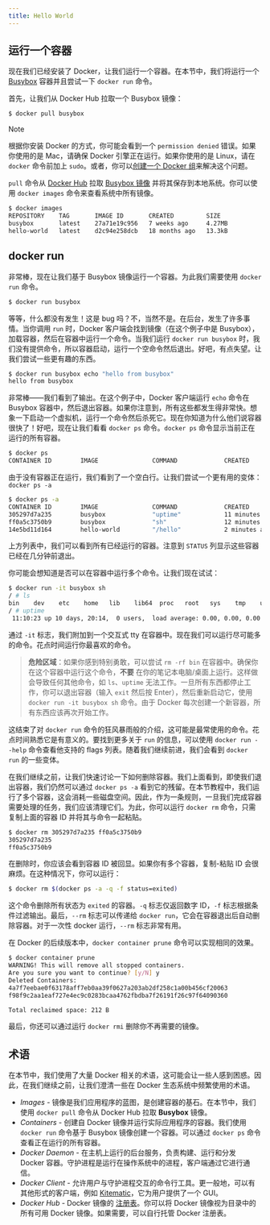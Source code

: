 ```yaml
---
title: Hello World
---
```


## 运行一个容器

现在我们已经安装了 Docker，让我们运行一个容器。在本节中，我们将运行一个 [Busybox](https://hub.docker.com/_/busybox) 容器并且尝试一下 `docker run` 命令。

首先，让我们从 Docker Hub 拉取一个 Busybox 镜像：

```bash
$ docker pull busybox
```

> [!NOTE]
> 根据你安装 Docker 的方式，你可能会看到一个 `permission denied` 错误。如果你使用的是 Mac，请确保 Docker 引擎正在运行。如果你使用的是 Linux，请在 `docker` 命令前加上 `sudo`。或者，你可以[创建一个 Docker 组](https://docs.docker.com/engine/installation/linux/linux-postinstall/)来解决这个问题。

`pull` 命令从 [Docker Hub](https://hub.docker.com/explore/) 拉取 [Busybox 镜像](https://hub.docker.com/_/busybox) 并将其保存到本地系统。你可以使用 `docker images` 命令来查看系统中所有镜像。

```bash
$ docker images
REPOSITORY    TAG       IMAGE ID       CREATED         SIZE
busybox       latest    27a71e19c956   7 weeks ago     4.27MB
hello-world   latest    d2c94e258dcb   18 months ago   13.3kB
```

## docker run

非常棒，现在让我们基于 Busybox 镜像运行一个容器。为此我们需要使用 `docker run` 命令。

```bash
$ docker run busybox
```

等等，什么都没有发生！这是 bug 吗？不，当然不是。在后台，发生了许多事情。当你调用 `run` 时，Docker 客户端会找到镜像（在这个例子中是 Busybox），加载容器，然后在容器中运行一个命令。当我们运行 `docker run busybox` 时，我们没有提供命令，所以容器启动，运行一个空命令然后退出。好吧，有点失望。让我们尝试一些更有趣的东西。

```bash
$ docker run busybox echo "hello from busybox"
hello from busybox
```

非常棒——我们看到了输出。在这个例子中，Docker 客户端运行 `echo` 命令在 Busybox 容器中，然后退出容器。如果你注意到，所有这些都发生得非常快。想象一下启动一个虚拟机，运行一个命令然后杀死它。现在你知道为什么他们说容器很快了！好吧，现在让我们看看 `docker ps` 命令。`docker ps` 命令显示当前正在运行的所有容器。

```bash
$ docker ps
CONTAINER ID        IMAGE               COMMAND             CREATED             STATUS              PORTS               NAMES
```

由于没有容器正在运行，我们看到了一个空白行。让我们尝试一个更有用的变体：`docker ps -a`

```bash
$ docker ps -a
CONTAINER ID        IMAGE               COMMAND             CREATED             STATUS                      PORTS               NAMES
305297d7a235        busybox             "uptime"            11 minutes ago      Exited (0) 11 minutes ago                       distracted_goldstine
ff0a5c3750b9        busybox             "sh"                12 minutes ago      Exited (0) 12 minutes ago                       elated_ramanujan
14e5bd11d164        hello-world         "/hello"            2 minutes ago       Exited (0) 2 minutes ago
```

上方列表中，我们可以看到所有已经运行的容器。注意到 `STATUS` 列显示这些容器已经在几分钟前退出。

你可能会想知道是否可以在容器中运行多个命令。让我们现在试试：

```bash
$ docker run -it busybox sh
/ # ls
bin    dev    etc    home   lib    lib64  proc   root   sys    tmp    usr    var
/ # uptime
 11:10:23 up 10 days, 20:14,  0 users,  load average: 0.00, 0.00, 0.00
```

通过 `-it` 标志，我们附加到一个交互式 tty 在容器中。现在我们可以运行尽可能多的命令。花点时间运行你最喜欢的命令。

> **危险区域**：如果你感到特别勇敢，可以尝试 `rm -rf bin` 在容器中。确保你在这个容器中运行这个命令，**不要** 在你的笔记本电脑/桌面上运行。这样做会导致任何其他命令，如 `ls`、`uptime` 无法工作。一旦所有东西都停止工作，你可以退出容器（输入 `exit` 然后按 Enter），然后重新启动它，使用 `docker run -it busybox sh` 命令。由于 Docker 每次创建一个新容器，所有东西应该再次开始工作。

这结束了对 `docker run` 命令的狂风暴雨般的介绍，这可能是最常使用的命令。花点时间熟悉它是有意义的。要找到更多关于 `run` 的信息，可以使用 `docker run --help` 命令查看他支持的 flags 列表。随着我们继续前进，我们会看到 `docker run` 的一些变体。

在我们继续之前，让我们快速讨论一下如何删除容器。我们上面看到，即使我们退出容器，我们仍然可以通过 `docker ps -a` 看到它的残留。在本节教程中，我们运行了多个容器，这会消耗一些磁盘空间。因此，作为一条规则，一旦我们完成容器需要处理的任务，我们应该清理它们。为此，你可以运行 `docker rm` 命令，只需复制上面的容器 ID 并将其与命令一起粘贴。

```bash
$ docker rm 305297d7a235 ff0a5c3750b9
305297d7a235
ff0a5c3750b9
```

在删除时，你应该会看到容器 ID 被回显。如果你有多个容器，复制-粘贴 ID 会很麻烦。在这种情况下，你可以运行：

```bash
$ docker rm $(docker ps -a -q -f status=exited)
```

这个命令删除所有状态为 `exited` 的容器。`-q` 标志仅返回数字 ID，`-f` 标志根据条件过滤输出。最后，`--rm` 标志可以传递给 `docker run`，它会在容器退出后自动删除容器。对于一次性 docker 运行，`--rm` 标志非常有用。

在 Docker 的后续版本中，`docker container prune` 命令可以实现相同的效果。

```bash
$ docker container prune
WARNING! This will remove all stopped containers.
Are you sure you want to continue? [y/N] y
Deleted Containers:
4a7f7eebae0f63178aff7eb0aa39f0627a203ab2df258c1a00b456cf20063
f98f9c2aa1eaf727e4ec9c0283bcaa4762fbdba7f26191f26c97f64090360

Total reclaimed space: 212 B
```

最后，你还可以通过运行 `docker rmi` 删除你不再需要的镜像。

## 术语

在本节中，我们使用了大量 Docker 相关的术语，这可能会让一些人感到困惑。因此，在我们继续之前，让我们澄清一些在 Docker 生态系统中频繁使用的术语。

- _Images_ - 镜像是我们应用程序的蓝图，是创建容器的基石。在本节中，我们使用 `docker pull` 命令从 Docker Hub 拉取 **Busybox** 镜像。
- _Containers_ - 创建自 Docker 镜像并运行实际应用程序的容器。我们使用 `docker run` 命令基于 Busybox 镜像创建一个容器。可以通过 `docker ps` 命令查看正在运行的所有容器。
- _Docker Daemon_ - 在主机上运行的后台服务，负责构建、运行和分发 Docker 容器。守护进程是运行在操作系统中的进程，客户端通过它进行通信。
- _Docker Client_ - 允许用户与守护进程交互的命令行工具。更一般地，可以有其他形式的客户端，例如 [Kitematic](https://kitematic.com/)，它为用户提供了一个 GUI。
- _Docker Hub_ - Docker 镜像的 [注册表](https://hub.docker.com/explore/)。你可以将 Docker 镜像视为目录中的所有可用 Docker 镜像。如果需要，可以自行托管 Docker 注册表。
